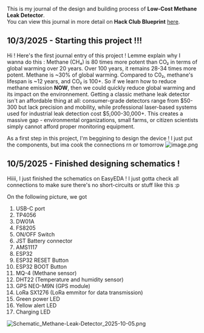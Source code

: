 <!--
  ===================    !!READ THIS NOTICE!!   ====================
  DO NOT edit this file manually. Your changes WILL BE OVERWRITTEN!
  This journal is auto generated and updated by Hack Club Blueprint.
  To edit this file, please edit your journal entries on Blueprint.
  ==================================================================
-->

This is my journal of the design and building process of **Low-Cost Methane Leak Detector**.  
You can view this journal in more detail on **Hack Club Blueprint** [here](https://blueprint.hackclub.com/projects/82).


## 10/3/2025 - Starting this project !!!  

Hi !
Here's the first journal entry of this project !
Lemme explain why I wanna do this :
Methane (CH₄) is 80 times more potent than CO₂ in terms of global warming over 20 years. Over 100 years, it remains 28-34 times more potent.
Methane is ~30% of global warming.
Compared to C0₂, methane's lifespan is ~12 years, and CO₂ is 100+. So if we learn how to reduce methane emission **NOW**, then we could quickly reduce global warming and its impact on the environnement.
Getting a classic methane leak detector isn't an affordable thing at all: consumer-grade detectors range from $50-300 but lack precision and mobility, while professional laser-based systems used for industrial leak detection cost $5,000-30,000+. This creates a massive gap - environmental organizations, small farms, or citizen scientists simply cannot afford proper monitoring equipment.

As a first step in this project, I'm beggining to design the device !
I just put the components, but ima cook the connections rn or tomorrow
![image.png](https://blueprint.hackclub.com/user-attachments/blobs/redirect/eyJfcmFpbHMiOnsiZGF0YSI6MjE1LCJwdXIiOiJibG9iX2lkIn19--f85cf578f7eeb87572d4140edb9578dfdfe8c54b/image.png)
  

## 10/5/2025 - Finished designing schematics !  

Hiiii, I just finished the schematics on EasyEDA !
I just gotta check all connections to make sure there's no short-circuits or stuff like this :p

On the following picture, we got
1. USB-C port
2. TP4056
3. DW01A
4. FS8205
5. ON/OFF Switch
6. JST Battery connector
7. AMS1117
8. ESP32
9. ESP32 RESET Button
10. ESP32 BOOT Button
11. MQ-4 (Methane sensor)
12. DHT22 (Temperature and humidity sensor)
13. GPS NEO-M9N (GPS module)
14. LoRa SX1276 (LoRa emmitor for data transmission)
15. Green power LED
16. Yellow alert LED 
17. Charging LED

![Schematic_Methane-Leak-Detector_2025-10-05.png](https://blueprint.hackclub.com/user-attachments/blobs/redirect/eyJfcmFpbHMiOnsiZGF0YSI6NTg2LCJwdXIiOiJibG9iX2lkIn19--33f3c039bc6a93a5e3481c8c910f8ad25dda21c9/Schematic_Methane-Leak-Detector_2025-10-05.png)
  

